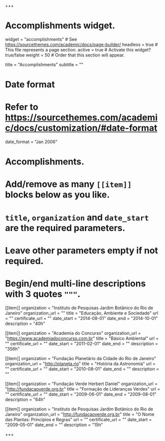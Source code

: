 +++
# Accomplishments widget.
widget = "accomplishments"  # See https://sourcethemes.com/academic/docs/page-builder/
headless = true  # This file represents a page section.
active = true  # Activate this widget? true/false
weight = 50  # Order that this section will appear.

title = "Accomplish&shy;ments"
subtitle = ""

# Date format
#   Refer to https://sourcethemes.com/academic/docs/customization/#date-format
date_format = "Jan 2006"

# Accomplishments.
#   Add/remove as many `[[item]]` blocks below as you like.
#   `title`, `organization` and `date_start` are the required parameters.
#   Leave other parameters empty if not required.
#   Begin/end multi-line descriptions with 3 quotes `"""`.

[[item]]
  organization = "Instituto de Pesquisas Jardim Botânico do Rio de Janeiro"
  organization_url = ""
  title = "Educação, Ambiente e Sociedade"
  url = ""
  certificate_url = ""
  date_start = "2014-08-01"
  date_end = "2014-10-01"
  description = "40h"

[[item]]
  organization = "Academia do Concurso"
  organization_url = "https://www.academiadoconcurso.com.br"
  title = "Básico Ambiental"
  url = ""
  certificate_url = ""
  date_start = "2011-02-01"
  date_end = ""
  description = "356h"
  
[[item]]
  organization = "Fundação Planetário da Cidade do Rio de Janeiro"
  organization_url = "http://planeta.rio"
  title = "História da Astronomia"
  url = ""
  certificate_url = ""
  date_start = "2010-08-01"
  date_end = ""
  description = ""

[[item]]
  organization = "Fundação Verde Herbert Daniel"
  organization_url = "http://fundacaoverde.org.br"
  title = "Formação de Lideranças Verdes"
  url = ""
  certificate_url = ""
  date_start = "2009-06-01"
  date_end = "2009-08-01"
  description = "64h"

[[item]]
  organization = "Instituto de Pesquisas Jardim Botânico do Rio de Janeiro"
  organization_url = "http://fundacaoverde.org.br"
  title = "O Nome das Plantas: Princípios e Regras"
  url = ""
  certificate_url = ""
  date_start = "2009-05-01"
  date_end = ""
  description = "15h"

+++
